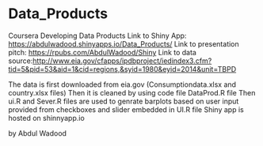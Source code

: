 # Data_Products
Coursera Developing Data Products
Link to Shiny App: https://abdulwadood.shinyapps.io/Data_Products/
Link to presentation pitch: https://rpubs.com/AbdulWadood/Shiny
Link to data source:http://www.eia.gov/cfapps/ipdbproject/iedindex3.cfm?tid=5&pid=53&aid=1&cid=regions,&syid=1980&eyid=2014&unit=TBPD

The data is first downloaded from eia.gov (Consumptiondata.xlsx and country.xlsx files) 
Then it is cleaned by using code file DataProd.R file
Then ui.R and Sever.R files are used to genrate barplots based on user input provided from checkboxes and slider embedded in UI.R file
Shiny app is hosted on shinnyapp.io


by Abdul Wadood
